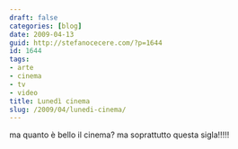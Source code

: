```yaml
---
draft: false
categories: [blog]
date: 2009-04-13
guid: http://stefanocecere.com/?p=1644
id: 1644
tags:
- arte
- cinema
- tv
- video
title: Lunedì cinema
slug: /2009/04/lunedi-cinema/
---
```


ma quanto è bello il cinema? ma soprattutto questa sigla!!!!!